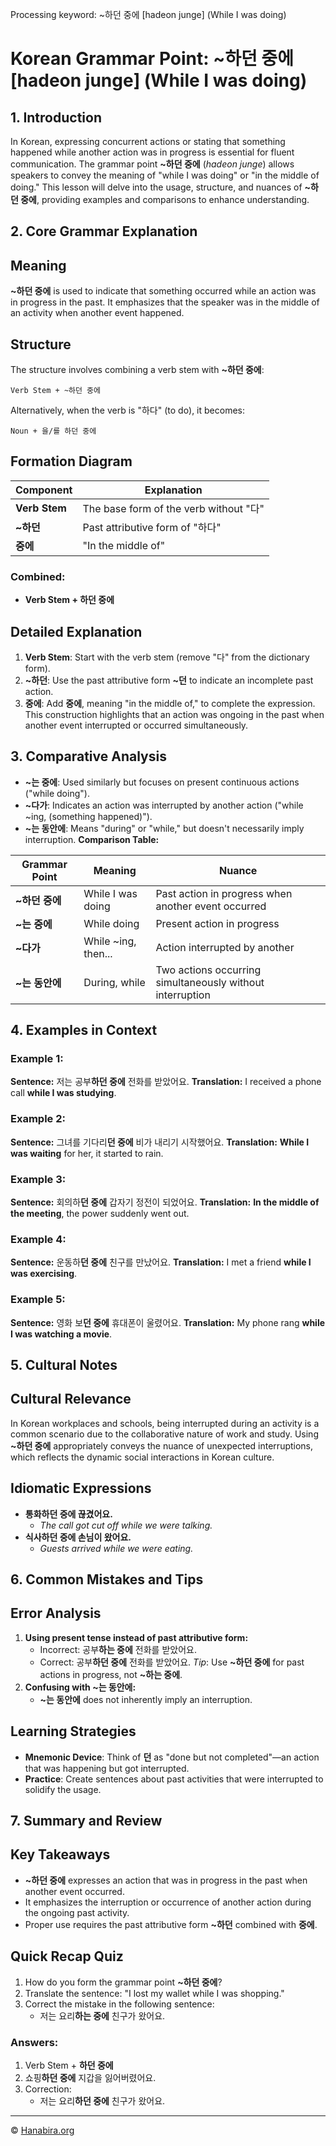 Processing keyword: ~하던 중에 [hadeon junge] (While I was doing)
# Korean Grammar Point: ~하던 중에 [hadeon junge] (While I was doing)

## 1. Introduction
In Korean, expressing concurrent actions or stating that something happened while another action was in progress is essential for fluent communication. The grammar point **~하던 중에** (*hadeon junge*) allows speakers to convey the meaning of "while I was doing" or "in the middle of doing." This lesson will delve into the usage, structure, and nuances of **~하던 중에**, providing examples and comparisons to enhance understanding.
## 2. Core Grammar Explanation
## Meaning
**~하던 중에** is used to indicate that something occurred while an action was in progress in the past. It emphasizes that the speaker was in the middle of an activity when another event happened.
## Structure
The structure involves combining a verb stem with **~하던 중에**:
```
Verb Stem + ~하던 중에
```
Alternatively, when the verb is "하다" (to do), it becomes:
```
Noun + 을/를 하던 중에
```
## Formation Diagram

| Component          | Explanation                              |
|--------------------|------------------------------------------|
| **Verb Stem**      | The base form of the verb without "다"   |
| **~하던**          | Past attributive form of "하다"          |
| **중에**           | "In the middle of"                        |

### Combined:
- **Verb Stem + 하던 중에**
## Detailed Explanation
1. **Verb Stem**: Start with the verb stem (remove "다" from the dictionary form).
2. **~하던**: Use the past attributive form **~던** to indicate an incomplete past action.
3. **중에**: Add **중에**, meaning "in the middle of," to complete the expression.
This construction highlights that an action was ongoing in the past when another event interrupted or occurred simultaneously.
## 3. Comparative Analysis
- **~는 중에**: Used similarly but focuses on present continuous actions ("while doing").
- **~다가**: Indicates an action was interrupted by another action ("while ~ing, (something happened)").
- **~는 동안에**: Means "during" or "while," but doesn't necessarily imply interruption.
**Comparison Table:**

| Grammar Point     | Meaning                      | Nuance                                                 |
|-------------------|------------------------------|--------------------------------------------------------|
| **~하던 중에**    | While I was doing            | Past action in progress when another event occurred    |
| **~는 중에**      | While doing                  | Present action in progress                             |
| **~다가**         | While ~ing, then...          | Action interrupted by another                          |
| **~는 동안에**    | During, while                | Two actions occurring simultaneously without interruption |

## 4. Examples in Context
### Example 1:
**Sentence:** 저는 공부**하던 중에** 전화를 받았어요.
**Translation:** I received a phone call **while I was studying**.
### Example 2:
**Sentence:** 그녀를 기다리**던 중에** 비가 내리기 시작했어요.
**Translation:** **While I was waiting** for her, it started to rain.
### Example 3:
**Sentence:** 회의하**던 중에** 갑자기 정전이 되었어요.
**Translation:** **In the middle of the meeting**, the power suddenly went out.
### Example 4:
**Sentence:** 운동하**던 중에** 친구를 만났어요.
**Translation:** I met a friend **while I was exercising**.
### Example 5:
**Sentence:** 영화 보**던 중에** 휴대폰이 울렸어요.
**Translation:** My phone rang **while I was watching a movie**.

## 5. Cultural Notes
## Cultural Relevance
In Korean workplaces and schools, being interrupted during an activity is a common scenario due to the collaborative nature of work and study. Using **~하던 중에** appropriately conveys the nuance of unexpected interruptions, which reflects the dynamic social interactions in Korean culture.
## Idiomatic Expressions
- **통화하던 중에 끊겼어요.**
  - *The call got cut off while we were talking.*
- **식사하던 중에 손님이 왔어요.**
  - *Guests arrived while we were eating.*

## 6. Common Mistakes and Tips
## Error Analysis
1. **Using present tense instead of past attributive form:**
   - Incorrect: 공부**하는 중에** 전화를 받았어요.
   - Correct: 공부**하던 중에** 전화를 받았어요.
   *Tip*: Use **~하던 중에** for past actions in progress, not **~하는 중에**.
2. **Confusing with **~는 동안에**:**
   - **~는 동안에** does not inherently imply an interruption.
## Learning Strategies
- **Mnemonic Device**: Think of **던** as "done but not completed"—an action that was happening but got interrupted.
- **Practice**: Create sentences about past activities that were interrupted to solidify the usage.

## 7. Summary and Review
## Key Takeaways
- **~하던 중에** expresses an action that was in progress in the past when another event occurred.
- It emphasizes the interruption or occurrence of another action during the ongoing past activity.
- Proper use requires the past attributive form **~하던** combined with **중에**.
## Quick Recap Quiz
1. How do you form the grammar point **~하던 중에**?
2. Translate the sentence: "I lost my wallet while I was shopping."
3. Correct the mistake in the following sentence:
   - 저는 요리**하는 중에** 친구가 왔어요.

### Answers:
1. Verb Stem + **하던 중에**
2. 쇼핑**하던 중에** 지갑을 잃어버렸어요.
3. Correction:
   - 저는 요리**하던 중에** 친구가 왔어요.

---
© [Hanabira.org](https://hanabira.org)
